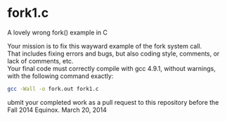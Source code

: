 fork1.c
=======

A lovely wrong fork() example in C


Your mission is to fix this wayward example of the fork system call.  
That includes fixing errors and bugs, but also coding style, comments, or lack of comments, etc.  
Your final code must correctly compile with gcc 4.9.1, without warnings, with the following command exactly:

```bash
gcc -Wall -o fork.out fork1.c
```

ubmit your completed work as a pull request to this repository before the Fall 2014 Equinox. March 20, 2014


